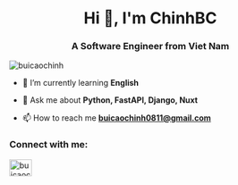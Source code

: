 <h1 align="center">Hi 👋, I'm ChinhBC</h1>
<h3 align="center">A Software Engineer from Viet Nam</h3>
<p align="left"> <img src="https://komarev.com/ghpvc/?username=buicaochinh&label=Profile%20views&color=0e75b6&style=flat" alt="buicaochinh" /> </p>

- 🌱 I’m currently learning **English**

- 💬 Ask me about **Python, FastAPI, Django, Nuxt**

- 📫 How to reach me **buicaochinh0811@gmail.com**

<h3 align="left">Connect with me:</h3>
<p align="left">
<a href="https://fb.com/buicaochinh" target="blank"><img align="center" src="https://raw.githubusercontent.com/rahuldkjain/github-profile-readme-generator/master/src/images/icons/Social/facebook.svg" alt="buicaochinh" height="30" width="40" /></a>
</p>

